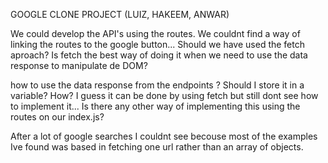 GOOGLE CLONE PROJECT (LUIZ, HAKEEM, ANWAR)

We could develop the API's using the routes. 
We couldnt find a way of linking the routes to the google button...
Should we have used the fetch aproach? Is fetch the best way of doing it when we need to use the data response to manipulate de DOM?


how to use the data response from the endpoints ?
Should I store it in a variable? How?
I guess it can be done by using fetch but still dont see how to implement it...
Is there any other way of implementing this using the routes on our index.js?


After a lot of google searches I couldnt see becouse most of the examples Ive found was based in fetching one url rather than an array of objects.

    